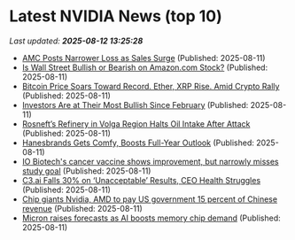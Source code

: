 # Latest NVIDIA News (top 10)
_Last updated: **2025-08-12 13:25:28**_

- [AMC Posts Narrower Loss as Sales Surge](https://biztoc.com/x/7cbd6ca36105d266) (Published: 2025-08-11)
- [Is Wall Street Bullish or Bearish on Amazon.com Stock?](https://biztoc.com/x/8f78e70d532b9d87) (Published: 2025-08-11)
- [Bitcoin Price Soars Toward Record. Ether, XRP Rise. Amid Crypto Rally](https://biztoc.com/x/0cd7b82813c4f2f1) (Published: 2025-08-11)
- [Investors Are at Their Most Bullish Since February](https://biztoc.com/x/622d67b424c95294) (Published: 2025-08-11)
- [Rosneft’s Refinery in Volga Region Halts Oil Intake After Attack](https://biztoc.com/x/c7dbf5c6850d0f24) (Published: 2025-08-11)
- [Hanesbrands Gets Comfy, Boosts Full-Year Outlook](https://biztoc.com/x/f4ad2be2bb4f7bf8) (Published: 2025-08-11)
- [IO Biotech's cancer vaccine shows improvement, but narrowly misses study goal](https://biztoc.com/x/0bd8f247cd671f44) (Published: 2025-08-11)
- [C3.ai Falls 30% on ‘Unacceptable’ Results, CEO Health Struggles](https://biztoc.com/x/a3f6402872738dea) (Published: 2025-08-11)
- [Chip giants Nvidia, AMD to pay US government 15 percent of Chinese revenue](https://biztoc.com/x/d59928a977ead62e) (Published: 2025-08-11)
- [Micron raises forecasts as AI boosts memory chip demand](https://biztoc.com/x/a9a96c97f71c092d) (Published: 2025-08-11)
